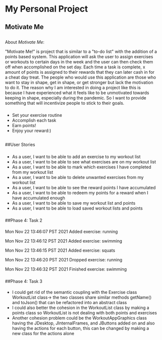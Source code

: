 # My Personal Project
## Motivate Me
##

About *Motivate Me*:


"Motivate Me!" is project that is similar to a "to-do list"
with the addition of a points based system.
This application will ask the user to assign exercises or workouts to certain days in the week
and the user can then check them off when accomplished on the set day. Each time a task is complete,
x amount of points is assigned to their rewards that they can later cash in for a cheat day treat.
The people who would use this application are those who want to stay in shape, get in shape, or get stronger
but lack the motivation to do it. The reason why I am interested in doing a project like this is because
I have experienced what it feels like to be unmotivated towards keeping in shape, especially during the pandemic.
So I want to provide something that will incentivize people to stick to their goals.

###
- Set your exercise routine
- Accomplish each task
- Earn points!
- Enjoy your reward:)

##
##User Stories
###
- As a user, I want to be able to add an exercise to my workout list
- As a user, I want to be able to see what exercises are on my workout list
- As a user, I want to be able to mark which exercises I have completed from my workout list
- As a user, I want to be able to delete unwanted exercises from my workout list
- As a user, I want to be able to see the reward points I have accumulated
- As a user, I want to be able to redeem my points for a reward when I have accumulated enough
- As a user, I want to be able to save my workout list and points
- As a user, I want to be able to load saved workout lists and points

###
##Phase 4: Task 2
####

Mon Nov 22 13:46:07 PST 2021
Added exercise: running

Mon Nov 22 13:46:12 PST 2021
Added exercise: swimming

Mon Nov 22 13:46:15 PST 2021
Added exercise: squats

Mon Nov 22 13:46:20 PST 2021
Dropped exercise: running

Mon Nov 22 13:46:32 PST 2021
Finished exercise: swimming



###
##Phase 4: Task 3
####
- I could get rid of the semantic coupling with the Exercise class WorkoutList class->
the two classes share similar methods getName() and toJson() that can be refactored into an abstract class
- I could also better the cohesion in the WorkoutList class by making a points class so WorkoutList is not dealing with
both points and exercises 
- Another cohesion problem could be the WorkoutAppGraphics class having the JDesktop, JInternalFrames, and JButtons 
added on and also having the actions for each button, this can be changed by making a new class for the actions alone 